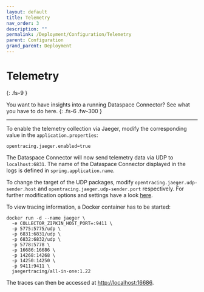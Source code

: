 ```yaml
---
layout: default
title: Telemetry
nav_order: 3
description: ""
permalink: /Deployment/Configuration/Telemetry
parent: Configuration
grand_parent: Deployment
---
```


# Telemetry
{: .fs-9 }

You want to have insights into a running Dataspace Connector? See what you have to do here.
{: .fs-6 .fw-300 }

---

To enable the telemetry collection via Jaeger, modify the corresponding value in the
`application.properties`:
```properties
opentracing.jaeger.enabled=true
```

The Dataspace Connector will now send telemetry data via UDP to `localhost:6831`. The name of the
Dataspace Connector displayed in the logs is defined in `spring.application.name`.

To change the target of the UDP packages, modify `opentracing.jaeger.udp-sender.host` and
`opentracing.jaeger.udp-sender.port` respectively. For further modification options and settings
have a look [here](https://github.com/opentracing-contrib/java-spring-jaeger).

To view tracing information, a Docker container has to be started:
```
docker run -d --name jaeger \
  -e COLLECTOR_ZIPKIN_HOST_PORT=:9411 \
  -p 5775:5775/udp \
  -p 6831:6831/udp \
  -p 6832:6832/udp \
  -p 5778:5778 \
  -p 16686:16686 \
  -p 14268:14268 \
  -p 14250:14250 \
  -p 9411:9411 \
  jaegertracing/all-in-one:1.22
```
The traces can then be accessed at [http://localhost:16686](http://localhost:16686).
